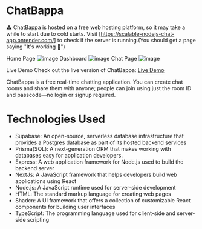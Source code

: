 # ChatBappa

⚠ ChatBappa is hosted on a free web hosting platform, so it may take a while to start due to cold starts. Visit [https://scalable-nodejs-chat-app.onrender.com/] to check if the server is running.(You should get a page saying "It's working 🙌")

Home Page
![image](https://github.com/user-attachments/assets/72aa5106-178e-48dc-9c68-d1e197cbd8fd)
Dashboard
![image](https://github.com/user-attachments/assets/6bcb91b4-817a-4b13-830b-59e7f9825bba)
Chat Page
![image](https://github.com/user-attachments/assets/9ab7052c-0786-4ef3-ae01-e6e2bd9ca8a0)


Live Demo
Check out the live version of ChatBappa: [Live Demo](https://scalable-nodejs-chat-app-client.vercel.app/)

ChatBappa is a free real-time chatting application. You can create chat rooms and share them with anyone; people can join using just the room ID and passcode—no login or signup required.

# Technologies Used
- Supabase: An open-source, serverless database infrastructure that provides a Postgres database as part of its hosted backend services
- Prisma(SQL): A next-generation ORM that makes working with databases easy for application developers.
- Express: A web application framework for Node.js used to build the backend server
- NextJs: A JavaScript framework that helps developers build web applications using React
- Node.js: A JavaScript runtime used for server-side development
- HTML: The standard markup language for creating web pages
- Shadcn: A UI framework that offers a collection of customizable React components for building user interfaces
- TypeScript: The programming language used for client-side and server-side scripting
